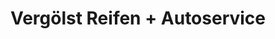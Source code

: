 ---
title: "Vergölst Reifen + Autoservice"
url: /bochum/vergoelst-reifen-autoservice/
shop: Autowerkstatt
---